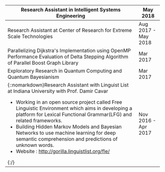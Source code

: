 | Research Assistant in Intelligent Systems Engineering| May 2018 |
| --- | --- |
| Research Assistant at Center of Research for Extreme Scale Technologies |  Aug 2017 - May 2018  |
| Parallelizing Dijkstra's Implementation using OpenMP Performance Evaluation of Delta Stepping Algorithm of Parallel Boost Graph Library  | Mar 2017  |
| Exploratory Research in Quantum Computing and Quantum Bayesianism | Mar 2017  |
| {::nomarkdown}Research Assistant with Linguist List at Indiana University with Prof. Damir Cavar<br><ul><li> Working in an open source project called Free Linguistic Environment which aims in developing a platform for Lexical Functional Grammar(LFG) and related frameworks.</li><li> Building Hidden Markov Models and Bayesian Networks to use machine learning for deep semantic comprehension and predictions of unknown words.</li><li> Website : http://gorilla.linguistlist.org/fle/ </li></ul>  {:/}  |  Nov 2016 - Apr 2017 |
